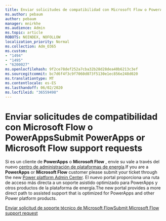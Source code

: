```yaml
---
title: Enviar solicitudes de compatibilidad con Microsoft Flow o PowerApps
ms.author: pebaum
author: pebaum
manager: mnirkhe
ms.audience: Admin
ms.topic: article
ROBOTS: NOINDEX, NOFOLLOW
localization_priority: Normal
ms.collection: Adm_O365
ms.custom:
- "1494"
- "1495"
- "6200027"
ms.openlocfilehash: 9f2ce78def252a7cba32b28d28dea40b6213c3ef
ms.sourcegitcommit: bc7d6f4f3c9f7060d073f5130e1ec856e248d020
ms.translationtype: MT
ms.contentlocale: es-ES
ms.lasthandoff: 06/02/2020
ms.locfileid: "36559498"
---
```

# <a name="submit-powerapps-or-microsoft-flow-support-requests"></a><span data-ttu-id="74039-102">Enviar solicitudes de compatibilidad con Microsoft Flow o PowerApps</span><span class="sxs-lookup"><span data-stu-id="74039-102">Submit PowerApps or Microsoft Flow support requests</span></span>

<span data-ttu-id="74039-103">Si es un cliente de **PowerApps** o **Microsoft Flow** , envíe su vale a través del nuevo [centro de administración de plataformas de energía](https://admin.powerplatform.microsoft.com/support?newTicket&product=15819).</span><span class="sxs-lookup"><span data-stu-id="74039-103">If you are a **PowerApps** or **Microsoft Flow** customer please submit your ticket through the new [Power platform Admin Center](https://admin.powerplatform.microsoft.com/support?newTicket&product=15819).</span></span> <span data-ttu-id="74039-104">El nuevo portal proporciona una ruta de acceso más directa a un soporte asistido optimizado para PowerApps y otros productos de la plataforma de energía.</span><span class="sxs-lookup"><span data-stu-id="74039-104">The new portal provides a more direct path to assisted support that is optimized for PowerApps and other Power platform products.</span></span>

[<span data-ttu-id="74039-105">Enviar solicitud de soporte técnico de Microsoft Flow</span><span class="sxs-lookup"><span data-stu-id="74039-105">Submit Microsoft Flow support request</span></span>](https://admin.powerplatform.microsoft.com/support?newTicket&product=Flow)